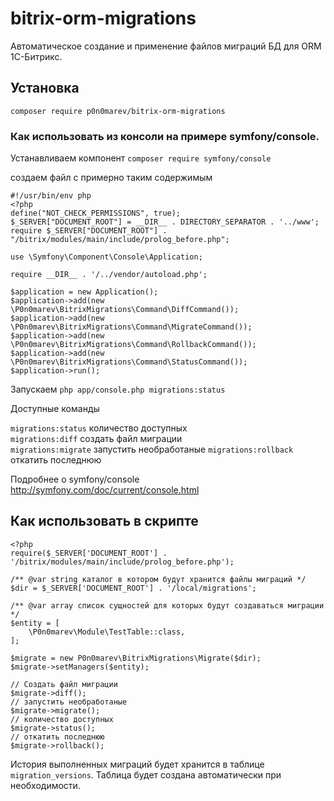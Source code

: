 # bitrix-orm-migrations
Автоматическое создание и применение файлов миграций БД для ORM 1С-Битрикс. 

## Установка

`composer require p0n0marev/bitrix-orm-migrations`

### Как использовать из консоли на примере symfony/console.

Устанавливаем компонент
`composer require symfony/console`

создаем файл с примерно таким содержимым
```
#!/usr/bin/env php
<?php
define("NOT_CHECK_PERMISSIONS", true);
$_SERVER["DOCUMENT_ROOT"] = __DIR__ . DIRECTORY_SEPARATOR . '../www';
require $_SERVER["DOCUMENT_ROOT"] . "/bitrix/modules/main/include/prolog_before.php";

use \Symfony\Component\Console\Application;

require __DIR__ . '/../vendor/autoload.php';

$application = new Application();
$application->add(new \P0n0marev\BitrixMigrations\Command\DiffCommand());
$application->add(new \P0n0marev\BitrixMigrations\Command\MigrateCommand());
$application->add(new \P0n0marev\BitrixMigrations\Command\RollbackCommand());
$application->add(new \P0n0marev\BitrixMigrations\Command\StatusCommand());
$application->run();
```

Запускаем `php app/console.php migrations:status`

Доступные команды

`migrations:status` количество доступных  
`migrations:diff` cоздать файл миграции  
`migrations:migrate` запустить необработаные 
`migrations:rollback` откатить последнюю  

Подробнее о symfony/console http://symfony.com/doc/current/console.html

## Как использовать в скрипте

```
<?php
require($_SERVER['DOCUMENT_ROOT'] . '/bitrix/modules/main/include/prolog_before.php');

/** @var string каталог в котором будут хранится файлы миграций */
$dir = $_SERVER['DOCUMENT_ROOT'] . '/local/migrations';

/** @var array список сущностей для которых будут создаваться миграции */
$entity = [
	\P0n0marev\Module\TestTable::class,
];

$migrate = new P0n0marev\BitrixMigrations\Migrate($dir);
$migrate->setManagers($entity);

// Создать файл миграции
$migrate->diff();
// запустить необработаные
$migrate->migrate();
// количество доступных
$migrate->status();
// откатить последнюю
$migrate->rollback();
```

История выполненных миграций будет хранится в таблице `migration_versions`. Таблица будет создана автоматически при необходимости.
